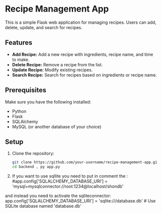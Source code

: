 # Recipe Management App

This is a simple Flask web application for managing recipes. Users can add, delete, update, and search for recipes.

## Features

- **Add Recipe:** Add a new recipe with ingredients, recipe name, and time to make.
- **Delete Recipe:** Remove a recipe from the list.
- **Update Recipe:** Modify existing recipes.
- **Search Recipe:** Search for recipes based on ingredients or recipe name.

## Prerequisites

Make sure you have the following installed:

- Python
- Flask
- SQLAlchemy
- MySQL (or another database of your choice)

## Setup

1. Clone the repository:

   ```bash
   git clone https://github.com/your-username/recipe-management-app.git
   cd backend , py app.py
2. If you want to use sqllite you need to put in comment the :
#app.config['SQLALCHEMY_DATABASE_URI'] = 'mysql+mysqlconnector://root:1234@localhost/shondb'

and instead you need to activate the sqliteconnector: 
app.config['SQLALCHEMY_DATABASE_URI'] = 'sqlite:///database.db'  # Use SQLite database named 'database.db'


